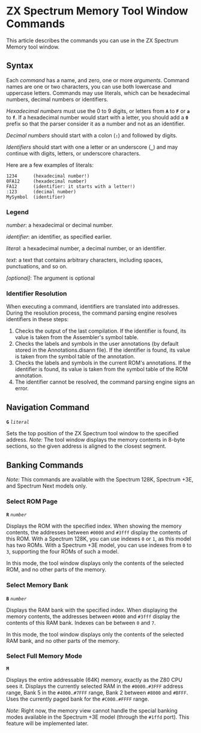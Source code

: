 # ZX Spectrum Memory Tool Window Commands

This article describes the commands you can use in the ZX Spectrum Memory tool window.

## Syntax

Each _command_ has a name, and zero, one or more _arguments_. Command names are one or two characters,
you can use both lowercase and uppercase letters. Commands may use literals, which can be hexadecimal
numbers, decimal numbers or identifiers.

_Hexadecimal numbers_ must use the 0 to 9 digits, or letters from __`A`__ to __`F`__ or __`a`__ to __`f`__.
If a hexadecimal number would start with a letter, you should add a __`0`__ prefix so that the parser
consider it as a number and not as an identifier.

_Decimal numbers_ should start with a colon (__`:`__) and followed by digits.

_Identifiers_ should start with one a letter or an underscore (__`_`__) and may continue with digits, letters,
or underscore characters.

Here are a few examples of literals:

```
1234      (hexadecimal number!)
0FA12     (hexadecimal number)
FA12      (identifier: it starts with a letter!)
:123      (decimal number)
MySymbol  (identifier)
```

### Legend

*number*: a hexadecimal or decimal number.

*identifier*: an identifier, as specified earlier.

*literal*: a hexadecimal number, a decimal number, or an identifier. 

*text*: a text that contains arbitrary characters, including spaces, punctuations, and so on.

*[optional]*: The argument is optional

### Identifier Resolution

When executing a command, identifiers are translated into addresses. During the resolution process, the command parsing engine resolves 
identifiers in these steps:
1. Checks the output of the last compilation. If the identifier is found, its value is taken from the Assembler's symbol table.
2. Checks the labels and symbols in the user annotations (by default stored in the Annotations.disann file). If the identifier is found, its value is taken from the symbol table of the annotation.
3. Checks the labels and symbols in the current ROM's annotations. If the identifier is found, its value is taken from the symbol table of the ROM annotation.
4. The identifier cannot be resolved, the command parsing engine signs an error.

## Navigation Command

__`G`__ *`literal`*

Sets the top position of the ZX Spectrum tool window to the specified address. _Note:_ The tool window displays 
the memory contents in 8-byte sections, so the given address is aligned to the closest segment.

## Banking Commands

_Note:_ This commands are available with the Spectrum 128K, Spectrum +3E, and Spectrum Next models only.

### Select ROM Page

__`R`__ *`number`*

Displays the ROM with the specified index. When showing the memory contents, the addresses between `#0000` 
and `#3fff` display the contents of this ROM. With a Spectrum 128K, you can use indexes `0` or `1`, as this model has two ROMs.
With a Spectrum +3E model, you can use indexes from `0` to `3`, supporting the four ROMs of such a model.

In this mode, the tool window displays only the contents of the selected ROM, and no other parts of the memory.

### Select Memory Bank

__`B`__ *`number`*

Displays the RAM bank with the specified index. When displaying the memory contents, the addresses between `#0000` 
and `#3fff` display the contents of this RAM bank. Indexes can be between `0` and `7`.

In this mode, the tool window displays only the contents of the selected RAM bank, and no other parts of the memory.

### Select Full Memory Mode

__`M`__

Displays the entire addressable (64K) memory, exactly as the Z80 CPU sees it. Displays the currently selected RAM
in the `#0000`..`#3FFF` address range, Bank 5 in the `#4000`..`#7FFF` range, Bank 2 between `#8000` and `#BFFF`.
Uses the currently paged bank for the `#C000`..`#FFFF` range.

_Note_: Right now, the memory view cannot handle the special banking modes available in the Spectrum +3E model (through the `#1ffd` port).
This feature will be implemented later.
